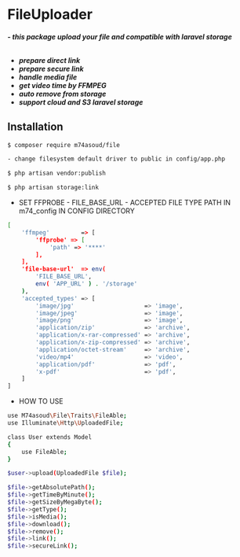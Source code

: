 <h1>
FileUploader
</h1>
<h5>
- this package upload your file and compatible with laravel storage<br/>
<br/>

- prepare direct link<br/>
- prepare secure link<br/>
- handle media file<br/>
- get video time by FFMPEG<br/>
- auto remove from storage<br/>
- support cloud and S3 laravel storage<br/>
</h5>

## Installation

```bash
$ composer require m74asoud/file

- change filesystem default driver to public in config/app.php

$ php artisan vendor:publish

$ php artisan storage:link
```

- SET FFPROBE - FILE_BASE_URL - ACCEPTED FILE TYPE PATH IN m74_config IN CONFIG DIRECTORY

```bash
[
    'ffmpeg'         => [
        'ffprobe' => [
            'path' => '****'
        ],
    ],
    'file-base-url'  => env(
        'FILE_BASE_URL',
        env( 'APP_URL' ) . '/storage'
    ),
    'accepted_types' => [
        'image/jpg'                    => 'image',
        'image/jpeg'                   => 'image',
        'image/png'                    => 'image',
        'application/zip'              => 'archive',
        'application/x-rar-compressed' => 'archive',
        'application/x-zip-compressed' => 'archive',
        'application/octet-stream'     => 'archive',
        'video/mp4'                    => 'video',
        'application/pdf'              => 'pdf',
        'x-pdf'                        => 'pdf',
    ]
]
```

- HOW TO USE

```bash
use M74asoud\File\Traits\FileAble;
use Illuminate\Http\UploadedFile;

class User extends Model
{
    use FileAble;
}

$user->upload(UploadedFile $file);

$file->getAbsolutePath();
$file->getTimeByMinute();
$file->getSizeByMegaByte();
$file->getType();
$file->isMedia();
$file->download();
$file->remove();
$file->link();
$file->secureLink();
```
